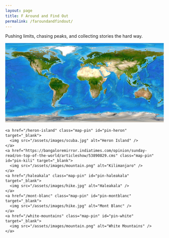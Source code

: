 ```yaml
---
layout: page
title: F Around and Find Out
permalink: /faroundandfindout/
---
```


Pushing limits, chasing peaks, and collecting stories the hard way.

<style>
  .map-pin {
    position: absolute;
    width: 32px;
    height: 32px;
    transform: translate(-50%, -100%);
    z-index: 10;
  }

  .map-pin img {
    width: 100%;
    height: auto;
  }
</style>

<div id="scroll-map-wrapper" style="height: 1000vh;">
  <div id="scroll-map" style="position: relative; height: 100vh; overflow: hidden;">
    <img id="map-img" src="/assets/images/world-map.jpg"
     style="width: 2560px; height: auto; position: sticky; top: 0; transform-origin: top left;" />

    <a href="/heron-island" class="map-pin" id="pin-heron" target="_blank">
      <img src="/assets/images/scuba.jpg" alt="Heron Island" />
    </a>
    <a href="https://bangaloremirror.indiatimes.com/opinion/sunday-read/on-top-of-the-world/articleshow/53890829.cms" class="map-pin" id="pin-kili" target="_blank">
      <img src="/assets/images/mountain.png" alt="Kilimanjaro" />
    </a>
    <a href="/haleakala" class="map-pin" id="pin-haleakala" target="_blank">
      <img src="/assets/images/hike.jpg" alt="Haleakala" />
    </a>
    <a href="/mont-blanc" class="map-pin" id="pin-montblanc" target="_blank">
      <img src="/assets/images/hike.jpg" alt="Mont Blanc" />
    </a>
    <a href="/white-mountains" class="map-pin" id="pin-white" target="_blank">
      <img src="/assets/images/mountain.png" alt="White Mountains" />
    </a>
  </div>
</div>

<script src="https://cdnjs.cloudflare.com/ajax/libs/gsap/3.11.5/gsap.min.js"></script>
<script src="https://cdnjs.cloudflare.com/ajax/libs/gsap/3.11.5/ScrollTrigger.min.js"></script>

<script>
gsap.registerPlugin(ScrollTrigger);

const map = document.getElementById("map-img");
const pins = {
  heron: document.getElementById("pin-heron"),
  kili: document.getElementById("pin-kili"),
  haleakala: document.getElementById("pin-haleakala"),
  montblanc: document.getElementById("pin-montblanc"),
  white: document.getElementById("pin-white")
};
const naturalWidth = 2560;

function getScaleFactor() {
  return map.clientWidth / naturalWidth;
}

function setPinPositions() {
  const s = getScaleFactor();
  pins.heron.style.left = `${2374 * s}px`;
  pins.heron.style.top = `${813 * s}px`;
  pins.kili.style.left = `${1544 * s}px`;
  pins.kili.style.top = `${661 * s}px`;
  pins.haleakala.style.left = `${170 * s}px`;
  pins.haleakala.style.top = `${482 * s}px`;
  pins.montblanc.style.left = `${1343 * s}px`;
  pins.montblanc.style.top = `${313 * s}px`;
  pins.white.style.left = `${772 * s}px`;
  pins.white.style.top = `${329 * s}px`;
}

function buildTimeline() {
  ScrollTrigger.getAll().forEach(t => t.kill());
  const scale = getScaleFactor();
  const mapContainer = document.getElementById("scroll-map");
  const containerWidth = mapContainer.clientWidth;
  const containerHeight = mapContainer.clientHeight;
  
  const zooms = [
    { pin: pins.heron, x: 2374 * scale, y: 813 * scale, zoomScale: 6.5 },
    { pin: pins.kili, x: 1544 * scale, y: 661 * scale, zoomScale: 6.5 },
    { pin: pins.haleakala, x: 170 * scale, y: 482 * scale, zoomScale: 7 },
    { pin: pins.montblanc, x: 1343 * scale, y: 313 * scale, zoomScale: 6.5 },
    { pin: pins.white, x: 772 * scale, y: 329 * scale, zoomScale: 6.5 }
  ];

  const tl = gsap.timeline({
    scrollTrigger: {
      trigger: "#scroll-map-wrapper",
      start: "top top",
      end: "bottom top",
      scrub: true,
      pin: "#scroll-map",
      anticipatePin: 1
    }
  });

  // Make all pins visible from the start
  gsap.set(Object.values(pins), { display: 'block', opacity: 1 });

  zooms.forEach((z, i) => {
    const base = i * 2;
    
    // Calculate translation to center the target point in viewport
    const translateX = (containerWidth / 2) - (z.x * z.zoomScale);
    const translateY = (containerHeight / 2) - (z.y * z.zoomScale);

    // Zoom in: transform both map and the current pin together
    tl.to([map, z.pin], { 
      scale: z.zoomScale, 
      x: translateX, 
      y: translateY, 
      duration: 1 
    }, base);
    
    // Zoom out: reset both map and current pin
    tl.to([map, z.pin], { 
      scale: 1, 
      x: 0, 
      y: 0, 
      duration: 1 
    }, base + 1);
  });
}

// Use ResizeObserver to rebuild after the map image resizes or loads
const observer = new ResizeObserver(() => {
  setPinPositions();
  buildTimeline();
});
observer.observe(map);

// In-case image was already loaded before JS runs
if (map.complete) {
  setPinPositions();
  buildTimeline();
}
</script>
---
This video shows how to create a scroll-based zoom effect using GSAP's ScrollTrigger plugin, which is similar to what you're trying to achieve with your map.